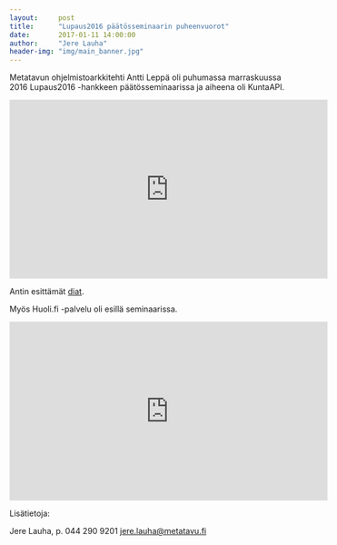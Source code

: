 ```yaml
---
layout:     post
title:      "Lupaus2016 päätösseminaarin puheenvuorot"
date:       2017-01-11 14:00:00
author:     "Jere Lauha"
header-img: "img/main_banner.jpg"
---
```


Metatavun ohjelmistoarkkitehti Antti Leppä oli puhumassa marraskuussa 2016 Lupaus2016 -hankkeen päätösseminaarissa ja aiheena oli KuntaAPI.

<iframe width="560" height="315" src="https://www.youtube.com/embed/nwDW3KlSE2s" frameborder="0" allowfullscreen></iframe>

Antin esittämät [diat](http://www.mikkeli.fi/sites/default/files/atoms/files/12_leppa_kunta-api1.pdf).

Myös Huoli.fi -palvelu oli esillä seminaarissa. 

<iframe width="560" height="315" src="https://www.youtube.com/embed/sIjghn1oGvs" frameborder="0" allowfullscreen></iframe>

Lisätietoja:

Jere Lauha, p. 044 290 9201
jere.lauha@metatavu.fi
